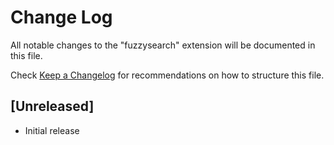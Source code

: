 # Change Log

All notable changes to the "fuzzysearch" extension will be documented in this file.

Check [Keep a Changelog](http://keepachangelog.com/) for recommendations on how to structure this file.

## [Unreleased]

- Initial release